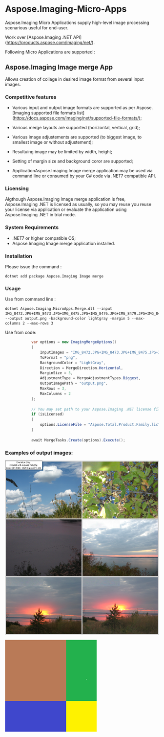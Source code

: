 # Aspose.Imaging-Micro-Apps
Aspose.Imaging Micro Applications supply high-level image processing scenarious useful for end-user.

Work over [Aspose.Imaging .NET API] (https://products.aspose.com/imaging/net/).

Following Micro Applications are supported :

## Aspose.Imaging Image merge App 

Allows creation of collage in desired image format from several input images. 

### Competitive features

- Various input and output image formats are supported as per Aspose.[Imaging supported file formats list] (https://docs.aspose.com/imaging/net/supported-file-formats/); 

- Various merge layouts are supported (horizontal, vertical, grid);

- Various image adjustements are supported (to biggest image, to smallest image or without adjustement);

- Resultuing image may be limited by width, height;

- Setting of margin size and background coror are supported;

- ApplicationAspose.Imaging Image merge application may be used via command line or consumed by your C# code via .NET7 compatible API.

### Licensing

Algthough Aspose.Imaging Image merge application is free, Aspose.Imaging .NET is licensed as usually, so you may reuse you reuse your
license via application or evaluate the application using Aspose.Imaging .NET in trial mode. 

### System Requirements
- .NET7 or higher compatible OS;
- Aspose.Imaging Image merge application installed.

### Installation

Please issue the command :

```
dotnet add package Aspose.Imaging Image merge
```

### Usage
Use from command line :

```
dotnet Aspose.Imaging.MicroApps.Merge.dll --input IMG_8472.JPG+IMG_8473.JPG+IMG_8475.JPG+IMG_8476.JPG+IMG_8479.JPG+IMG_8483.JPG --output output.png -background-color lightgray -margin 5 --max-columns 2 --max-rows 3
```

Use from code:

``` csharp
			var options = new ImagingMergeOptions()
			{
				InputImages = "IMG_8472.JPG+IMG_8473.JPG+IMG_8475.JPG+IMG_8476.JPG+IMG_8479.JPG+IMG_8483.JPG".Split("+"),
				ToFormat = "png",
				BackgroundColor = "LightGray",
				Direction = MergeDirection.Horizontal,
				MarginSize = 5,
				AdjustmentType = MergeAdjustmentTypes.Biggest,
				OutputImagePath = "output.png",
				MaxRows = 3,
				MaxColumns = 2
			};

			// You may set path to your Aspose.Imaging .NET license file via parameters
			if (isLicensed)
			{
				options.LicenseFile = "Aspose.Total.Product.Family.lic";
			}

			await MergeTasks.Create(options).Execute();
```

### Examples of output images:

![Example of collage produced by Aspose.Imaging Image merge Apps from photos](assets/images/photos.png)

![Example of collage produced by Aspose.Imaging Image merge Apps from rectangular shapes](assets/images/rectangular-shapes.png)


